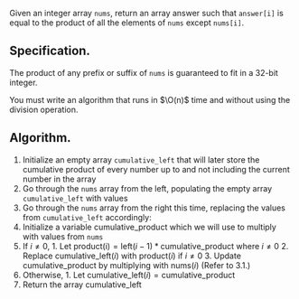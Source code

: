 Given an integer array `nums`, return an array answer such that `answer[i]` is equal to the product of all the elements of `nums` except `nums[i]`.
## $\text{Specification}$.

The product of any prefix or suffix of `nums` is guaranteed to fit in a 32-bit integer.

You must write an algorithm that runs in $\O(n)$ time and without using the division operation.

## $\text{Algorithm}$.
1. Initialize an empty array `cumulative_left` that will later store the cumulative product of every number up to and not including the current number in the array
2. Go through the `nums` array from the left, populating the empty array `cumulative_left` with values
3. Go through the `nums` array from the right this time, replacing the values from `cumulative_left` accordingly:
  1. Initialize a variable $\text{cumulative_product}$ which we will use to multiply with values from `nums`
  2. If $i \neq 0$,
    1. Let $\text{product(i)} = \text{left}(i - 1) * \text{cumulative_product}$ where $i \neq 0$
    2. Replace $\text{cumulative_left}(i)$ with $\text{product}(i)$ if $i \neq 0$
    3. Update $\text{cumulative_product}$ by multiplying with $\text{nums}(i)$ (Refer to 3.1.)
  3. Otherwise,
    1. Let $\text{cumulative_left}(i) = \text{cumulative_product}$ 
4. Return the array $\text{cumulative_left}$
